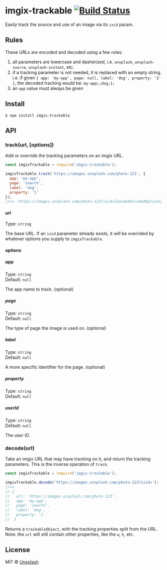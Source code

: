 # imgix-trackable [![Build Status](https://travis-ci.org/unsplash/imgix-trackable.svg?branch=master)](https://travis-ci.org/unsplash/imgix-trackable)

Easily track the source and use of an image via its `ixid` param.

## Rules

These URLs are encoded and decoded using a few rules:

1. all parameters are lowercase and dasherized, i.e. `unsplash`, `unsplash-source`, `unsplash-instant`, etc.
2. if a tracking parameter is not needed, it is replaced with an empty string. i.e. if given `{ app: 'my-app', page: null, label: 'dog', property: '1' }`, the decoded tracking would be: `my-app;;dog;1;`
3. an `app` value must always be given

## Install

```
$ npm install imgix-trackable
```

## API

### track(url, [options])

Add or override the tracking parameters on an imgix URL.

```js
const imgixTrackable = require('imgix-trackable');

imgixTrackable.track('https://images.unsplash.com/photo-123', {
  app: 'my-app',
  page: 'search',
  label: 'dog',
  property: '1'
});
//=> 'https://images.unsplash.com/photo-123?ixid={base64EncodedOptions}'
```

#### url

Type: `string`

The base URL. If an `ixid` parameter already exists, it will be overrided by whatever options you supply to `imgixTrackable`.

#### options

##### app

Type: `string`<br>
Default: `null`

The app name to track. (optional)

##### page

Type: `string`<br>
Default: `null`

The type of page the image is used on. (optional)

##### label

Type: `string`<br>
Default: `null`

A more specific identifier for the page. (optional)

##### property

Type: `string`<br>
Default: `null`

##### userId

Type: `string`<br>
Default: `null`

The user ID.

### decode(url)

Take an imgix URL that may have tracking on it, and return the tracking parameters. This is the inverse operation of `track`.

```js
const imgixTrackable = require('imgix-trackable');

imgixTrackable.decode('https://images.unsplash.com/photo-123?ixid=');
//=>
// {
//   url: 'https://images.unsplash.com/photo-123',
//   app: 'my-app',
//   page: 'search',
//   label: 'dog',
//   property: '1'
//  }
```

Returns a `trackableObject`, with the tracking properties split from the URL. Note: the `url` will still contain other properties, like the `w`, `h`, etc.

## License

MIT © [Unsplash](http://github.com/unsplash)
